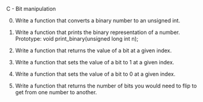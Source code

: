 C - Bit manipulation

0. Write a function that converts a binary number to an unsigned int.

1. Write a function that prints the binary representation of a number.
Prototype: void print_binary(unsigned long int n);

2. Write a function that returns the value of a bit at a given index.

3. Write a function that sets the value of a bit to 1 at a given index.

4. Write a function that sets the value of a bit to 0 at a given index.

5. Write a function that returns the number of bits you would need to flip to get from one number to another.
